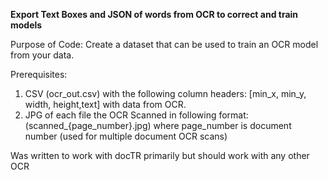 **Export Text Boxes and JSON of words from OCR to correct and train models**

Purpose of Code: Create a dataset that can be used to train an OCR model from your data.

Prerequisites: 
1. CSV (ocr_out.csv) with the following column headers: [min_x, min_y, width, height,text] with data from 
OCR. 
2. JPG of each file the OCR Scanned in following format: (scanned_{page_number}.jpg) where page_number is document 
number (used for multiple document OCR scans)

Was written to work with docTR primarily but should work with any other OCR

